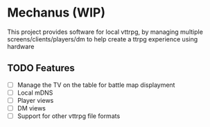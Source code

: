 # Mechanus (WIP)

This project provides software for local vttrpg, by managing multiple screens/clients/players/dm to help create a ttrpg experience using hardware

## TODO Features

- [ ] Manage the TV on the table for battle map displayment
- [ ] Local mDNS
- [ ] Player views
- [ ] DM views
- [ ] Support for other vttrpg file formats
